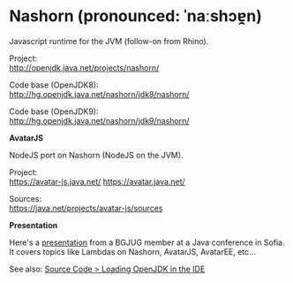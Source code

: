 # Nashorn (pronounced: ˈnaːshɔɐ̯n)

Javascript runtime for the JVM (follow-on from Rhino). 

Project: <br/>
http://openjdk.java.net/projects/nashorn/

Code base (OpenJDK8): <br/> http://hg.openjdk.java.net/nashorn/jdk8/nashorn/

Code base (OpenJDK9): <br/> http://hg.openjdk.java.net/nashorn/jdk9/nashorn/

**AvatarJS**

NodeJS port on Nashorn (NodeJS on the JVM).

Project: <br/>
https://avatar-js.java.net/  https://avatar.java.net/

Sources:  <br/>
https://java.net/projects/avatar-js/sources

**Presentation**

Here's a [presentation](https://github.com/neomatrix369/adoptopenjdk-getting-started-kit/blob/master/en/openjdk-projects/JavaScript_J2D.pdf) from a BGJUG member at a Java conference in Sofia. It covers topics like Lambdas on Nashorn, AvatarJS, AvatarEE, etc...

See also: [Source Code > Loading OpenJDK in the IDE](../source-code/loading_openjdk_in_intellij.md)